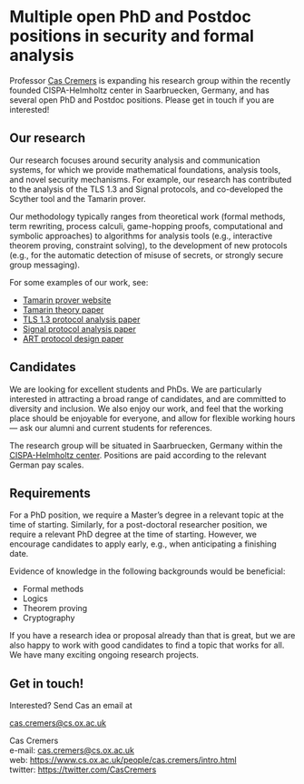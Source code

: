 # Multiple open PhD and Postdoc positions in security and formal analysis

Professor [Cas Cremers](https://www.cs.ox.ac.uk/people/cas.cremers/intro.html) is expanding his research group within the recently founded CISPA-Helmholtz center in Saarbruecken, Germany, and has several open PhD and Postdoc positions. Please get in touch if you are interested!

## Our research

Our research focuses around security analysis and communication systems, for which we provide mathematical foundations, analysis tools, and novel security mechanisms.  For example, our research has contributed to the analysis of the TLS 1.3 and Signal protocols, and co-developed the Scyther tool and the Tamarin prover.

Our methodology typically ranges from theoretical work (formal methods, term rewriting, process calculi, game-hopping proofs, computational and symbolic approaches) to algorithms for analysis tools (e.g., interactive theorem proving, constraint solving), to the development of new protocols (e.g., for the automatic detection of misuse of secrets, or strongly secure group messaging).

For some examples of our work, see:

- [Tamarin prover website](http://tamarin-prover.github.io/)
- [Tamarin theory paper](http://www.cs.ox.ac.uk/people/cas.cremers/downloads/papers/dh_tamarin_extended_v1.pdf)
- [TLS 1.3 protocol analysis paper](https://tls13tamarin.github.io/TLS13Tamarin/docs/tls13tamarin-draft21.pdf)
- [Signal protocol analysis paper](https://eprint.iacr.org/2016/1013.pdf)
- [ART protocol design paper](https://eprint.iacr.org/2017/666.pdf)

## Candidates

We are looking for excellent students and PhDs. We are particularly interested in attracting a broad range of candidates, and are committed to diversity and inclusion. We also enjoy our work, and feel that the working place should be enjoyable for everyone, and allow for flexible working hours — ask our alumni and current students for references.

The research group will be situated in Saarbruecken, Germany within the [CISPA-Helmholtz center](https://cispa.saarland/). Positions are paid according to the relevant German pay scales. 

## Requirements

For a PhD position, we require a Master’s degree in a relevant topic at the time of starting.
Similarly, for a post-doctoral researcher position, we require a relevant PhD degree at the time of starting. However, we encourage candidates to apply early, e.g., when anticipating a finishing date.

Evidence of knowledge in the following backgrounds would be beneficial:

- Formal methods
- Logics
- Theorem proving
- Cryptography

If you have a research idea or proposal already than that is great, but we are also happy to work with good candidates to find a topic that works for all. We have many exciting ongoing research projects.


## Get in touch!

Interested? Send Cas an email at

  cas.cremers@cs.ox.ac.uk
    
Cas Cremers<br />
e-mail: cas.cremers@cs.ox.ac.uk<br />
web: https://www.cs.ox.ac.uk/people/cas.cremers/intro.html<br />
twitter: https://twitter.com/CasCremers<br />



